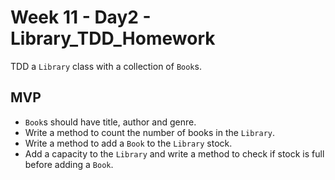 # Week 11 - Day2 - Library_TDD_Homework

TDD a `Library` class with a collection of `Book`s.

## MVP
* `Book`s should have title, author and genre.
* Write a method to count the number of books in the `Library`.
* Write a method to add a `Book` to the `Library` stock.
* Add a capacity to the `Library` and write a method to check if stock is full before adding a `Book`.  

